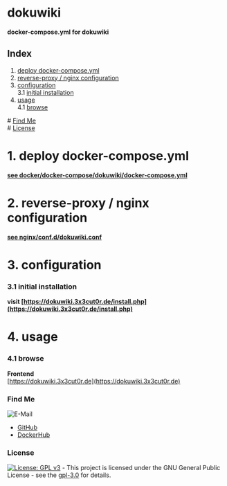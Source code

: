 # dokuwiki

**docker-compose.yml for dokuwiki**  

## Index

1. [deploy docker-compose.yml](#deploy)  
2. [reverse-proxy / nginx configuration](#reverse-proxy)  
3. [configuration](#configuration)  
  3.1 [initial installation](#installation)  
4. [usage](#usage)  
  4.1 [browse](#browse)  

\# [Find Me](#findme)  
\# [License](#license)  

# 1. deploy docker-compose.yml <a name="deploy"></a>  
**[see docker/docker-compose/dokuwiki/docker-compose.yml](https://github.com/3x3cut0r/vps/blob/main/docker/compose/dokuwiki/docker-compose.yml)**  

# 2. reverse-proxy / nginx configuration <a name="reverse-proxy"></a>  
**[see nginx/conf.d/dokuwiki.conf](https://github.com/3x3cut0r/vps/blob/main/nginx/conf.d/dokuwiki.conf)**  

# 3. configuration <a name="configuration"></a>  

### 3.1 initial installation <a name="installation"></a>  
**visit [https://dokuwiki.3x3cut0r.de/install.php](https://dokuwiki.3x3cut0r.de/install.php)**  

# 4. usage <a name="usage"></a>  

### 4.1 browse <a name="browse"></a>  
**Frontend**  
[https://dokuwiki.3x3cut0r.de](https://dokuwiki.3x3cut0r.de)  

### Find Me <a name="findme"></a>

![E-Mail](https://img.shields.io/badge/E--Mail-executor55%40gmx.de-red)
* [GitHub](https://github.com/3x3cut0r)
* [DockerHub](https://hub.docker.com/u/3x3cut0r)

### License <a name="license"></a>

[![License: GPL v3](https://img.shields.io/badge/License-GPLv3-blue.svg)](https://www.gnu.org/licenses/gpl-3.0) - This project is licensed under the GNU General Public License - see the [gpl-3.0](https://www.gnu.org/licenses/gpl-3.0.en.html) for details.
